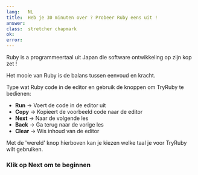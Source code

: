 ```yaml
---
lang:   NL
title:  Heb je 30 minuten over ? Probeer Ruby eens uit !
answer: 
class:  stretcher chapmark
ok:     
error:  
---
```


Ruby is a programmeertaal uit Japan die software ontwikkeling op zijn kop zet !

Het mooie van Ruby is de balans tussen eenvoud en kracht.

Type wat Ruby code in de editor en gebruik de knoppen om TryRuby te bedienen:

- __Run__ &rarr; Voert de code in de editor uit
- __Copy__ &rarr; Kopieert de voorbeeld code naar de editor
- __Next__ &rarr; Naar de volgende les
- __Back__ &rarr; Ga terug naar de vorige les
- __Clear__ &rarr; Wis inhoud van de editor

Met de 'wereld' knop <span aria-hidden="true" class="glyphicon glyphicon-globe"></span>
hierboven kan je kiezen welke taal je voor TryRuby wilt gebruiken.

### Klik op __Next__ om te beginnen
